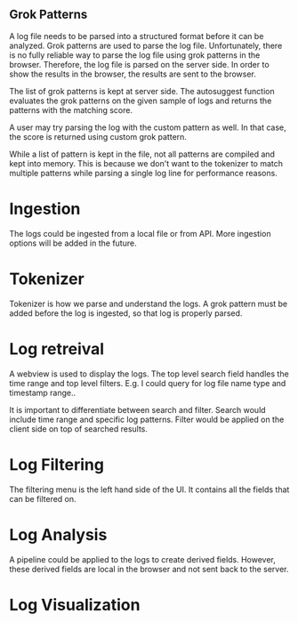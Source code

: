 


## Grok Patterns

A log file needs to be parsed into a structured format before it can be analyzed. Grok patterns are used to parse the log file. 
Unfortunately, there is no fully reliable way to parse the log file using grok patterns in the browser. 
Therefore, the log file is parsed on the server side. In order to show the results in the browser, the results are sent to the browser. 

The list of grok patterns is kept at server side. The autosuggest function evaluates the grok 
patterns on the given sample of logs and returns the patterns with the matching score. 

A user may try parsing the log with the custom pattern as well. In that case, the score is returned
using custom grok pattern.

While a list of pattern is kept in the file, not all patterns are compiled and kept into memory. 
This is because we don't want to the tokenizer to match multiple patterns while parsing a single log line for performance reasons.



# Ingestion 
The logs could be ingested from a local file or from API. More ingestion options will be added in the future.

# Tokenizer
Tokenizer is how we parse and understand the logs. A grok pattern must be added before the log is ingested, so that log is properly parsed.

# Log retreival
A webview is used to display the logs. The top level search field handles the time range and top level filters. E.g. I could query for log file name type and timestamp range.. 

It is important to differentiate between search and filter. Search would include time range and specific log patterns. Filter would be applied on the client side on top of searched results. 

# Log Filtering
The filtering menu is the left hand side of the UI. It contains all the fields that can be filtered on. 

# Log Analysis
A pipeline could be applied to the logs to create derived fields. However, these derived fields are local in the browser and not sent back to the server. 


# Log Visualization

